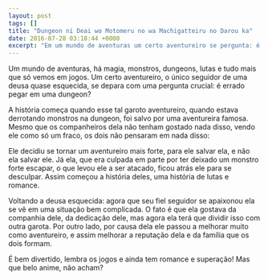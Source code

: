 ```yaml
---
layout: post
tags: []
title: "Dungeon ni Deai wo Motomeru no wa Machigatteiru no Darou ka"
date: 2016-07-28 03:18:44 +0000
excerpt: "Em um mundo de aventuras um certo aventureiro se pergunta: é errado pegar garotas em uma dungeon?"
---
```


Um mundo de aventuras, há magia, monstros, dungeons, lutas e tudo mais que só vemos em jogos. Um certo aventureiro, o único seguidor de uma deusa quase esquecida, se depara com uma pergunta crucial: é errado pegar em uma dungeon?

A história começa quando esse tal garoto aventureiro, quando estava derrotando monstros na dungeon, foi salvo por uma aventureira famosa. Mesmo que os companheiros dela não tenham gostado nada disso, vendo ele como só um fraco, os dois não pensaram em nada disso:

Ele decidiu se tornar um aventureiro mais forte, para ele salvar ela, e não ela salvar ele. Já ela, que era culpada em parte por ter deixado um monstro forte escapar, o que levou ele a ser atacado, ficou atrás ele para se desculpar. Assim começou a história deles, uma história de lutas e romance.

Voltando a deusa esquecida: agora que seu fiel seguidor se apaixonou ela se vê em uma situação bem complicada. O fato é que ela gostava da companhia dele, da dedicação dele, mas agora ela terá que dividir isso com outra garota. Por outro lado, por causa dela ele passou a melhorar muito como aventureiro, e assim melhorar a reputação dela e da família que os dois formam.

É bem divertido, lembra os jogos e ainda tem romance e superação! Mas que belo anime, não acham?